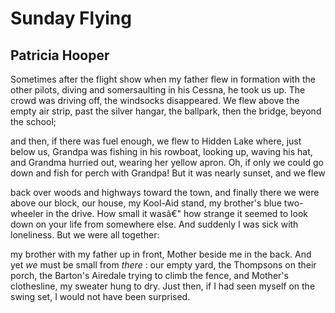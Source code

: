 # Sunday Flying
## Patricia Hooper
Sometimes after the flight show when my father
flew in formation with the other pilots,
diving and somersaulting in his Cessna,
he took us up. The crowd was driving off,
the windsocks disappeared. We flew above
the empty air strip, past the silver hangar,
the ballpark, then the bridge, beyond the school;

and then, if there was fuel enough, we flew
to Hidden Lake where, just below us, Grandpa
was fishing in his rowboat, looking up,
waving his hat, and Grandma hurried out,
wearing her yellow apron. Oh, if only
we could go down and fish for perch with Grandpa!
But it was nearly sunset, and we flew

back over woods and highways toward the town,
and finally there we were above our block,
our house, my Kool-Aid stand, my brother's blue
two-wheeler in the drive. How small it wasâ€"
how strange it seemed to look down on your life
from somewhere else. And suddenly I was sick
with loneliness. But we were all together:

my brother with my father up in front,
Mother beside me in the back. And yet
 _we_ must be small from _there_ : our empty yard,
the Thompsons on their porch, the Barton's Airedale
trying to climb the fence, and Mother's clothesline,
my sweater hung to dry. Just then, if I had seen
myself on the swing set, I would not have been surprised.